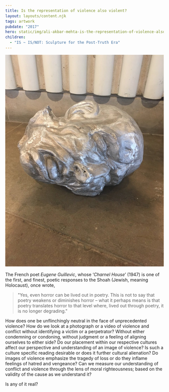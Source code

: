```yaml
---
title: Is the representation of violence also violent?
layout: layouts/content.njk
tags: artwork
pubdate: "2017"
hero: static/img/ali-akbar-mehta-is-the-representation-of-violence-also-violent-sandcasted-aluminium-2017.jpg
children:
  - "IS ~ IS/NOT: Sculpture for the Post-Truth Era"
---
```

![Is the representation of violence also Violent?, sand-casted aluminium, 2017](/static/img/ali-akbar-mehta-is-the-representation-of-violence-also-violent-sandcasted-aluminium-2017.jpg)

The French poet *Eugene Guillevic*, whose ‘*Charnel House*’ (1947) is one of the first, and finest, poetic responses to the Shoah (Jewish, meaning Holocaust), once wrote, 

> "Yes, even horror can be lived out in poetry. This is not to say that poetry weakens or diminishes horror – what it perhaps means is that poetry translates horror to that level where, lived out through poetry, it is no longer degrading." 

How does one be unflinchingly neutral in the face of unprecedented violence? How do we look at a photograph or a video of violence and conflict without identifying a victim or a perpetrator? Without either condemning or condoning, without judgment or a feeling of aligning ourselves to either side? Do our placement within our respective cultures affect our perspective and understanding of an image of violence? Is such a culture specific reading desirable or does it further cultural alienation? Do images of violence emphasize the tragedy of loss or do they inflame feelings of hatred and vengeance? Can we measure our understanding of conflict and violence through the lens of moral righteousness; based on the validity of the cause as we understand it? 

Is any of it real?
